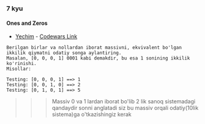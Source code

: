 ### 7 kyu

#### Ones and Zeros

- [Yechim](masalalar/task1.dart) - [Codewars Link](https://www.codewars.com/kata/578553c3a1b8d5c40300037c)

```
Berilgan birlar va nollardan iborat massivni, ekvivalent bo'lgan ikkilik qiymatni odatiy songa aylantiring.
Masalan, [0, 0, 0, 1] 0001 kabi demakdir, bu esa 1 sonining ikkilik ko'rinishi.
Misollar:

Testing: [0, 0, 0, 1] ==> 1
Testing: [0, 0, 1, 0] ==> 2
Testing: [0, 1, 0, 1] ==> 5
```

>>> Massiv 0 va 1 lardan iborat bo'lib 2 lik sanoq sistemadagi qandaydir sonni anglatadi siz bu massiv orqali odatiy(10lik sistema)ga o'tkazishingiz kerak
>>>
>>
